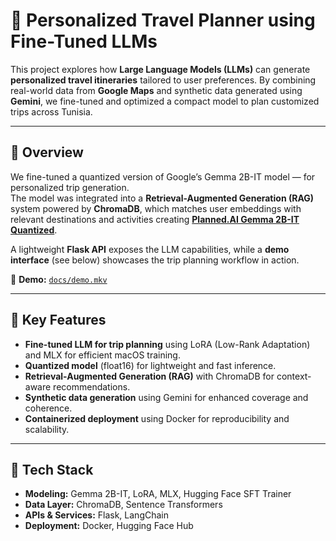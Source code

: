 # 🧭 Personalized Travel Planner using Fine-Tuned LLMs

This project explores how **Large Language Models (LLMs)** can generate **personalized travel itineraries** tailored to user preferences. By combining real-world data from **Google Maps** and synthetic data generated using **Gemini**, we fine-tuned and optimized a compact model to plan customized trips across Tunisia.

---

## 🚀 Overview

We fine-tuned a quantized version of Google’s Gemma 2B-IT model — for personalized trip generation.  
The model was integrated into a **Retrieval-Augmented Generation (RAG)** system powered by **ChromaDB**, which matches user embeddings with relevant destinations and activities creating [**Planned.AI Gemma 2B-IT Quantized**](https://huggingface.co/SadokBarbouche/planned.AI-gemma-2b-it-quantized).

A lightweight **Flask API** exposes the LLM capabilities, while a **demo interface** (see below) showcases the trip planning workflow in action.

🎥 **Demo:** [`docs/demo.mkv`](docs/demo.mkv)

---

## 🧠 Key Features

- **Fine-tuned LLM for trip planning** using LoRA (Low-Rank Adaptation) and MLX for efficient macOS training.  
- **Quantized model** (float16) for lightweight and fast inference.  
- **Retrieval-Augmented Generation (RAG)** with ChromaDB for context-aware recommendations.  
- **Synthetic data generation** using Gemini for enhanced coverage and coherence.  
- **Containerized deployment** using Docker for reproducibility and scalability.

---

## 🧩 Tech Stack

- **Modeling:** Gemma 2B-IT, LoRA, MLX, Hugging Face SFT Trainer  
- **Data Layer:** ChromaDB, Sentence Transformers  
- **APIs & Services:** Flask, LangChain  
- **Deployment:** Docker, Hugging Face Hub  
